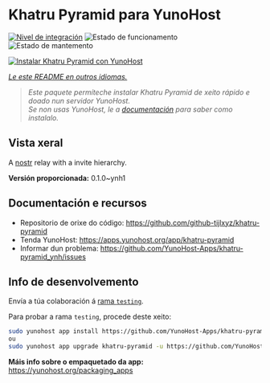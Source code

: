 <!--
NOTA: Este README foi creado automáticamente por <https://github.com/YunoHost/apps/tree/master/tools/readme_generator>
NON debe editarse manualmente.
-->

# Khatru Pyramid para YunoHost

[![Nivel de integración](https://dash.yunohost.org/integration/khatru-pyramid.svg)](https://ci-apps.yunohost.org/ci/apps/khatru-pyramid/) ![Estado de funcionamento](https://ci-apps.yunohost.org/ci/badges/khatru-pyramid.status.svg) ![Estado de mantemento](https://ci-apps.yunohost.org/ci/badges/khatru-pyramid.maintain.svg)

[![Instalar Khatru Pyramid con YunoHost](https://install-app.yunohost.org/install-with-yunohost.svg)](https://install-app.yunohost.org/?app=khatru-pyramid)

*[Le este README en outros idiomas.](./ALL_README.md)*

> *Este paquete permíteche instalar Khatru Pyramid de xeito rápido e doado nun servidor YunoHost.*  
> *Se non usas YunoHost, le a [documentación](https://yunohost.org/install) para saber como instalalo.*

## Vista xeral

A [nostr](https://github.com/nostr-protocol/nostr) relay with a invite hierarchy.



**Versión proporcionada:** 0.1.0~ynh1
## Documentación e recursos

- Repositorio de orixe do código: <https://github.com/github-tijlxyz/khatru-pyramid>
- Tenda YunoHost: <https://apps.yunohost.org/app/khatru-pyramid>
- Informar dun problema: <https://github.com/YunoHost-Apps/khatru-pyramid_ynh/issues>

## Info de desenvolvemento

Envía a túa colaboración á [rama `testing`](https://github.com/YunoHost-Apps/khatru-pyramid_ynh/tree/testing).

Para probar a rama `testing`, procede deste xeito:

```bash
sudo yunohost app install https://github.com/YunoHost-Apps/khatru-pyramid_ynh/tree/testing --debug
ou
sudo yunohost app upgrade khatru-pyramid -u https://github.com/YunoHost-Apps/khatru-pyramid_ynh/tree/testing --debug
```

**Máis info sobre o empaquetado da app:** <https://yunohost.org/packaging_apps>
